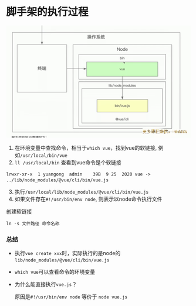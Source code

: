 # 脚手架的执行过程

![](/QQ20210928-220941@2x.png)

1. 在环境变量中查找命令，相当于`which vue`，找到vue的软链接, 例如`/usr/local/bin/vue`
2. `ll /usr/local/bin` 查看到vue命令是个软链接
  ```
  lrwxr-xr-x  1 yuangong  admin    39B  9 25  2020 vue -> ../lib/node_modules/@vue/cli/bin/vue.js
  ```

3. 执行`/usr/local/lib/node_modules/@vue/cli/bin/vue.js`
4. 如果文件存在`#!/usr/bin/env node`, 则表示以node命令执行文件



创建软链接
```
ln -s 文件路径 命令名称
```

### 总结
+ 执行`vue create xxx`时，实际执行的是node的`lib/node_modules/@vue/cli/bin/vue.js`
+ `which vue`可以查看命令的环境变量
+ 为什么能直接执行`vue.js`？

  原因是`#!/usr/bin/env node` 等价于 `node vue.js`